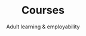 ---
title: Courses
subtitle: Adult learning &amp; employability
description: |
  We deliver affordable workshops and adult education courses, great for improving skills, meeting people and having fun. We also offer regular job clubs with advice on writing CVs and job searching.
introduction_title: We help you gain skills and boost your employability
introduction: |
 Whether you want help with basics like maths, English and IT, or more creative skills like sewing and nail art, we can help. We’ve helped people into higher education and back into work after unemployment.
introduction_photo: '/images/learning-intro.jpg'
childname: courses
facts:
- figure: '61'
  description: We’ve employed 61 staff, making us one of the biggest employers in West Wakefield
- figure: '56'
  description: We’ve engaged with 56 volunteers, with over 5,000 hours of time volunteered
- figure: '57'
  description: We’ve coordinated and helped deliver 57 education and skills based courses
- figure: '30'
  description: We’ve directly helped 30 people to find employment
story: learning
---
